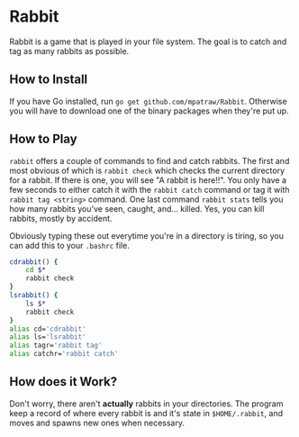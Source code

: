 
# Rabbit

Rabbit is a game that is played in your file system. The goal is to catch and tag as many rabbits as possible.

## How to Install

If you have Go installed, run `go get github.com/mpatraw/Rabbit`. Otherwise you will have to download one of the binary packages when they're put up.

## How to Play

`rabbit` offers a couple of commands to find and catch rabbits. The first and most obvious of which is `rabbit check` which checks the current directory for a rabbit. If there is one, you will see "A rabbit is here!!". You only have a few seconds to either catch it with the `rabbit catch` command or tag it with `rabbit tag <string>` command. One last command `rabbit stats` tells you how many rabbits you've seen, caught, and... killed. Yes, you can kill rabbits, mostly by accident.

Obviously typing these out everytime you're in a directory is tiring, so you can add this to your `.bashrc` file.

```bash
cdrabbit() {
	cd $*
	rabbit check
}
lsrabbit() {
	ls $*
	rabbit check
}
alias cd='cdrabbit'
alias ls='lsrabbit'
alias tagr='rabbit tag'
alias catchr='rabbit catch'
```

## How does it Work?

Don't worry, there aren't __actually__ rabbits in your directories. The program keep a record of where every rabbit is and it's state in `$HOME/.rabbit`, and moves and spawns new ones when necessary.
